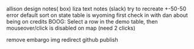 allison design notes( box)
liza text notes (slack)
try to recreate +-50-50 error
default sort on state table is wyoming first
check in with dan about being on credits
BOOG: Select a row in the demo table, then mouseover/click is disabled on map (need 2 clicks)


remove embargo img
redirect
github publish
